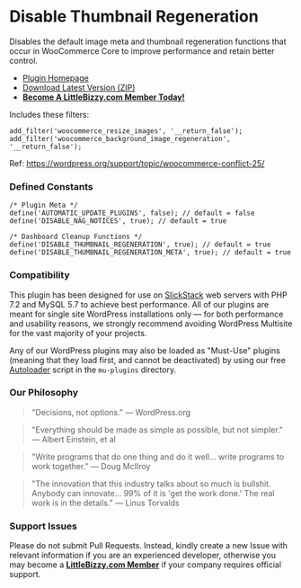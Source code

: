 # Disable Thumbnail Regeneration

Disables the default image meta and thumbnail regeneration functions that occur in WooCommerce Core to improve performance and retain better control.

* [Plugin Homepage](https://www.littlebizzy.com/plugins/disable-thumbnail-regeneration)
* [Download Latest Version (ZIP)](https://github.com/littlebizzy/disable-thumbnail-regeneration/archive/1.0.0.zip)
* [**Become A LittleBizzy.com Member Today!**](https://www.littlebizzy.com/members)

Includes these filters:    
    
    add_filter('woocommerce_resize_images', '__return_false');
    add_filter('woocommerce_background_image_regeneration', '__return_false');
    
Ref: https://wordpress.org/support/topic/woocommerce-conflict-25/

### Defined Constants

    /* Plugin Meta */
    define('AUTOMATIC_UPDATE_PLUGINS', false); // default = false
    define('DISABLE_NAG_NOTICES', true); // default = true
    
    /* Dashboard Cleanup Functions */
    define('DISABLE_THUMBNAIL_REGENERATION', true); // default = true
    define('DISABLE_THUMBNAIL_REGENERATION_META', true); // default = true

### Compatibility

This plugin has been designed for use on [SlickStack](https://slickstack.io) web servers with PHP 7.2 and MySQL 5.7 to achieve best performance. All of our plugins are meant for single site WordPress installations only — for both performance and usability reasons, we strongly recommend avoiding WordPress Multisite for the vast majority of your projects.

Any of our WordPress plugins may also be loaded as "Must-Use" plugins (meaning that they load first, and cannot be deactivated) by using our free [Autoloader](https://github.com/littlebizzy/autoloader) script in the `mu-plugins` directory.

### Our Philosophy

> "Decisions, not options." — WordPress.org

> "Everything should be made as simple as possible, but not simpler." — Albert Einstein, et al

> "Write programs that do one thing and do it well... write programs to work together." — Doug McIlroy

> "The innovation that this industry talks about so much is bullshit. Anybody can innovate... 99% of it is 'get the work done.' The real work is in the details." — Linus Torvalds

### Support Issues

Please do not submit Pull Requests. Instead, kindly create a new Issue with relevant information if you are an experienced developer, otherwise you may become a [**LittleBizzy.com Member**](https://www.littlebizzy.com/members) if your company requires official support.
